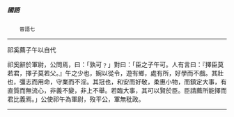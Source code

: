 

##### 國語
　　`晉語七`

* * *

祁奚薦子午以自代

祁奚辭於軍尉，公問焉，曰：「孰可﹖」對曰：「臣之子午可。人有言曰：『擇臣莫若君，擇子莫若父。』午之少也，婉以從令，遊有鄉，處有所，好學而不戲。其壯也，彊志而用命，守業而不淫。其冠也，和安而好敬，柔惠小物，而鎮定大事，有直質而無流心，非義不變，非上不舉。若臨大事，其可以賢於臣。臣請薦所能擇而君比義焉。」公使祁午為軍尉，歿平公，軍無秕政。

* * *

